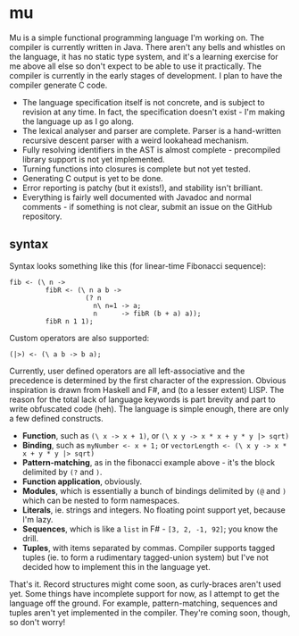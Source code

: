 # mu

Mu is a simple functional programming language I'm working on. The compiler is currently written in Java. There aren't any bells and whistles on the language, it has no static type system, and it's a learning exercise for me above all else so don't expect to be able to use it practically. The compiler is currently in the early stages of development. I plan to have the compiler generate C code.

* The language specification itself is not concrete, and is subject to revision at any time. In fact, the specification doesn't exist - I'm making the language up as I go along.
* The lexical analyser and parser are complete. Parser is a hand-written recursive descent parser with a weird lookahead mechanism.
* Fully resolving identifiers in the AST is almost complete - precompiled library support is not yet implemented.
* Turning functions into closures is complete but not yet tested.
* Generating C output is yet to be done.
* Error reporting is patchy (but it exists!), and stability isn't brilliant.
* Everything is fairly well documented with Javadoc and normal comments - if something is not clear, submit an issue on the GitHub repository.

## syntax

Syntax looks something like this (for linear-time Fibonacci sequence):

    fib <- (\ n ->
             fibR <- (\ n a b ->
                       (? n
                         n\ n=1 -> a;
                         n      -> fibR (b + a) a));
             fibR n 1 1);

Custom operators are also supported:

    (|>) <- (\ a b -> b a);

Currently, user defined operators are all left-associative and the precedence is determined by the first character of the expression. Obvious inspiration is drawn from Haskell and F#, and (to a lesser extent) LISP. The reason for the total lack of language keywords is part brevity and part to write obfuscated code (heh). The language is simple enough, there are only a few defined constructs.

* **Function**, such as `(\ x -> x + 1)`, or `(\ x y -> x * x + y * y |> sqrt)`
* **Binding**, such as `myNumber <- x + 1;` or `vectorLength <- (\ x y -> x * x + y * y |> sqrt)`
* **Pattern-matching**, as in the fibonacci example above - it's the block delimited by `(?` and `)`.
* **Function application**, obviously.
* **Modules**, which is essentially a bunch of bindings delimited by `(@` and `)` which can be nested to form namespaces.
* **Literals**, ie. strings and integers. No floating point support yet, because I'm lazy.
* **Sequences**, which is like a `list` in F# - `[3, 2, -1, 92]`; you know the drill.
* **Tuples**, with items separated by commas. Compiler supports tagged tuples (ie. to form a rudimentary tagged-union system) but I've not decided how to implement this in the language yet.

That's it. Record structures might come soon, as curly-braces aren't used yet. Some things have incomplete support for now, as I attempt to get the language off the ground. For example, pattern-matching, sequences and tuples aren't yet implemented in the compiler. They're coming soon, though, so don't worry!
